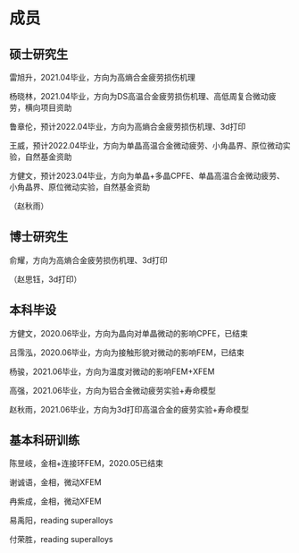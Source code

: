 # 成员

## 硕士研究生

雷旭升，2021.04毕业，方向为高熵合金疲劳损伤机理

杨晓林，2021.04毕业，方向为DS高温合金疲劳损伤机理、高低周复合微动疲劳，横向项目资助

鲁章伦，预计2022.04毕业，方向为高熵合金疲劳损伤机理、3d打印

王威，预计2022.04毕业，方向为单晶高温合金微动疲劳、小角晶界、原位微动实验，自然基金资助

方健文，预计2023.04毕业，方向为单晶+多晶CPFE、单晶高温合金微动疲劳、小角晶界、原位微动实验，自然基金资助

（赵秋雨）

## 博士研究生

俞耀，方向为高熵合金疲劳损伤机理、3d打印

（赵思钰，3d打印）

## 本科毕设

方健文，2020.06毕业，方向为晶向对单晶微动的影响CPFE，已结束

吕霈泓，2020.06毕业，方向为接触形貌对微动的影响FEM，已结束

杨骏，2021.06毕业，方向为温度对微动的影响FEM+XFEM

高强，2021.06毕业，方向为铝合金微动疲劳实验+寿命模型

赵秋雨，2021.06毕业，方向为3d打印高温合金的疲劳实验+寿命模型


## 基本科研训练

陈昱岐，金相+连接环FEM，2020.05已结束

谢诚语，金相，微动XFEM

冉紫成，金相，微动XFEM

易禹阳，reading superalloys

付荣胜，reading superalloys

